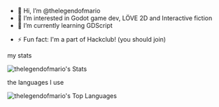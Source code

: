 - 👋 Hi, I’m @thelegendofmario
- 👀 I’m interested in Godot game dev, LÖVE 2D and Interactive fiction
- 🌱 I’m currently learning GDScript
<!---- 💞️ I’m looking to collaborate on absolutley nothing at this point. --->
- ⚡ Fun fact: I'm a part of Hackclub! (you should join)

my stats

![thelegendofmario's Stats](https://github-readme-stats.vercel.app/api?username=thelegendofmario&theme=vue-dark&show_icons=true&hide_border=true&count_private=true)


the languages I use


![thelegendofmario's Top Languages](https://github-readme-stats.vercel.app/api/top-langs/?username=thelegendofmario&theme=vue-dark&show_icons=true&hide_border=true&layout=compact)


<!---
thelegendofmario/thelegendofmario is a ✨ special ✨ repository because its `README.md` (this file) appears on your GitHub profile.
You can click the Preview link to take a look at your changes.
--->
